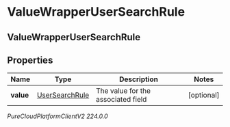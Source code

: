 # ValueWrapperUserSearchRule

## ValueWrapperUserSearchRule

## Properties

|Name | Type | Description | Notes|
|------------ | ------------- | ------------- | -------------|
| **value** | [UserSearchRule](UserSearchRule) | The value for the associated field | [optional] |



_PureCloudPlatformClientV2 224.0.0_
